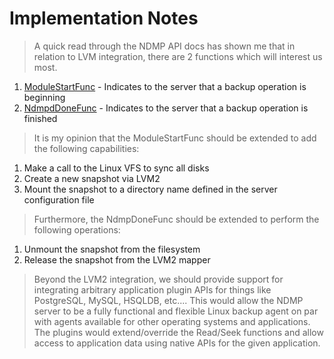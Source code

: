 # Implementation Notes #
> A quick read through the NDMP API docs has shown me that in relation to LVM integration, there are 2 functions which will interest us most.
  1. [ModuleStartFunc](ModuleStartFunc.md) - Indicates to the server that a backup operation is beginning
  1. [NdmpdDoneFunc](NdmpdDoneFunc.md) - Indicates to the server that a backup operation is finished

> It is my opinion that the ModuleStartFunc should be extended to add the following capabilities:
  1. Make a call to the Linux VFS to sync all disks
  1. Create a new snapshot via LVM2
  1. Mount the snapshot to a directory name defined in the server configuration file

> Furthermore, the NdmpDoneFunc should be extended to perform the following operations:
  1. Unmount the snapshot from the filesystem
  1. Release the snapshot from the LVM2 mapper


> Beyond the LVM2 integration, we should provide support for integrating arbitrary application plugin APIs for things like PostgreSQL, MySQL, HSQLDB, etc.... This would allow the NDMP server to be a fully functional and flexible Linux backup agent on par with agents available for other operating systems and applications. The plugins would extend/override the Read/Seek functions and allow access to application data using native APIs for the given application.